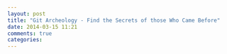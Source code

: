 ```yaml
---
layout: post
title: "Git Archeology - Find the Secrets of those Who Came Before"
date: 2014-03-15 11:21
comments: true
categories: 
---
```

